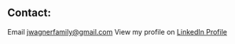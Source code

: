 ## Contact:
Email jwagnerfamily@gmail.com
View my profile on 
<a href="https://www.linkedin.com/in/jwagner6/" target="new">LinkedIn Profile</a>
